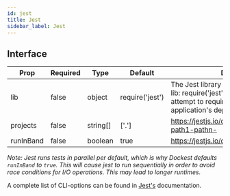 ```yaml
---
id: jest
title: Jest
sidebar_label: Jest
---
```


## Interface

| Prop      | Required | Type     | Default         | Description                                                                                                                                                  |
| --------- | -------- | -------- | --------------- | ------------------------------------------------------------------------------------------------------------------------------------------------------------ |
| lib       | false    | object   | require('jest') | The Jest library itself, typically passed as { lib: require('jest') }. If omitted, Dockest will attempt to require Jest from your application's dependencies |
| projects  | false    | string[] | ['.']           | https://jestjs.io/docs/en/cli.html#projects-path1-pathn-                                                                                                     |
| runInBand | false    | boolean  | true            | https://jestjs.io/docs/en/cli.html#runinband                                                                                                                 |

_Note: Jest runs tests in parallel per default, which is why Dockest defaults `runInBand` to `true`. This will cause jest to run sequentially in order to avoid race conditions for I/O operations. This may lead to longer runtimes._

A complete list of CLI-options can be found in [Jest's](https://jestjs.io/docs/en/cli.html) documentation.

